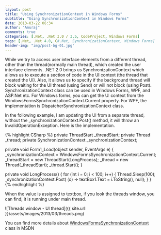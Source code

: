 ```yaml
---
layout: post
title: "Using SynchronizationContext in Windows Forms"
subtitle: "Using SynchronizationContext in Windows Forms"
date: 2013-03-22 06:34
author: "Anuraj"
comments: true
categories: [.Net, .Net 3.0 / 3.5, CodeProject, Windows Forms]
tags: [.Net, .Net 4.0, C#.Net, SynchronizationContext, Windows Forms]
header-img: "img/post-bg-01.jpg"
---
```

While we try to access user interface elements from a different thread, other than the thread(normally main thread), which created the user interface elements. .NET 2.0 brings us SynchronizationContext which allows us to execute a section of code in the UI context (the thread that created the UI).  Also, it allows us to specify if the background thread will block waiting for the UI thread (using Send) or will not block (using Post). SynchronizationContext class can be used in Windows Forms, WPF, and ASP.Net etc. For Windows forms, you can get the UI context from the WindowsFormsSynchronizationContext.Current property. For WPF, the implementation is DispatcherSynchronizationContext class.

In the following example, I am updating the UI from a separate thread, without the _synchronizationContext.Post() method, it will throw an InvalidOperationException. Here is the implementation.

{% highlight CSharp %}
private ThreadStart _threadStart;
private Thread _thread;
private SynchronizationContext _synchronizationContext;

private void Form1_Load(object sender, EventArgs e)
{
    _synchronizationContext = 
        WindowsFormsSynchronizationContext.Current;
    _threadStart = new ThreadStart(LongProcess);
    _thread = new Thread(_threadStart);
    _thread.Start();
}

private void LongProcess()
{
    for (int i = 0; i < 100; i++)
    {
        Thread.Sleep(100);
        _synchronizationContext.Post(
            (o) => textBox1.Text = i.ToString(), null);
    }
}
{% endhighlight %}

When the value is assigned to textbox, if you look the threads window, you can find, it is running under main thread.

![Threads window - UI thread]({{ site.url }}/assets/images/2013/03/threads.png)

You can find more details about [WindowsFormsSynchronizationContext](http://msdn.microsoft.com/en-IN/library/system.windows.forms.windowsformssynchronizationcontext.aspx) class in MSDN
